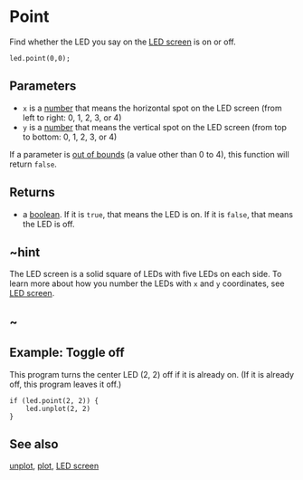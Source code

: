 # Point

Find whether the LED you say on the 
[LED screen](/device/screen) is on or off.

```sig
led.point(0,0);
```

## Parameters

* ``x`` is a [number](/types/number) that means the
  horizontal spot on the LED screen (from left to right: 0, 1, 2, 3,
  or 4)
* ``y`` is a [number](/types/number) that means the vertical
  spot on the LED screen (from top to bottom: 0, 1, 2, 3, or 4)

If a parameter is [out of bounds](/reference/out-of-bounds) (a value
other than 0 to 4), this function will return `false`.

## Returns

* a [boolean](/blocks/logic/boolean). If it is `true`, that means the LED is on. If it is `false`, that means the LED is off.

## ~hint

The LED screen is a solid square of LEDs with five LEDs on each side.
To learn more about how you number the LEDs with ``x`` and ``y``
coordinates, see [LED screen](/device/screen).

## ~

## Example: Toggle off

This program turns the center LED (2, 2) off if it is already on.  (If
it is already off, this program leaves it off.)

```blocks
if (led.point(2, 2)) {
    led.unplot(2, 2)
}
```

## See also

[unplot](/reference/led/unplot), [plot](/reference/led/plot), [LED screen](/device/screen)

